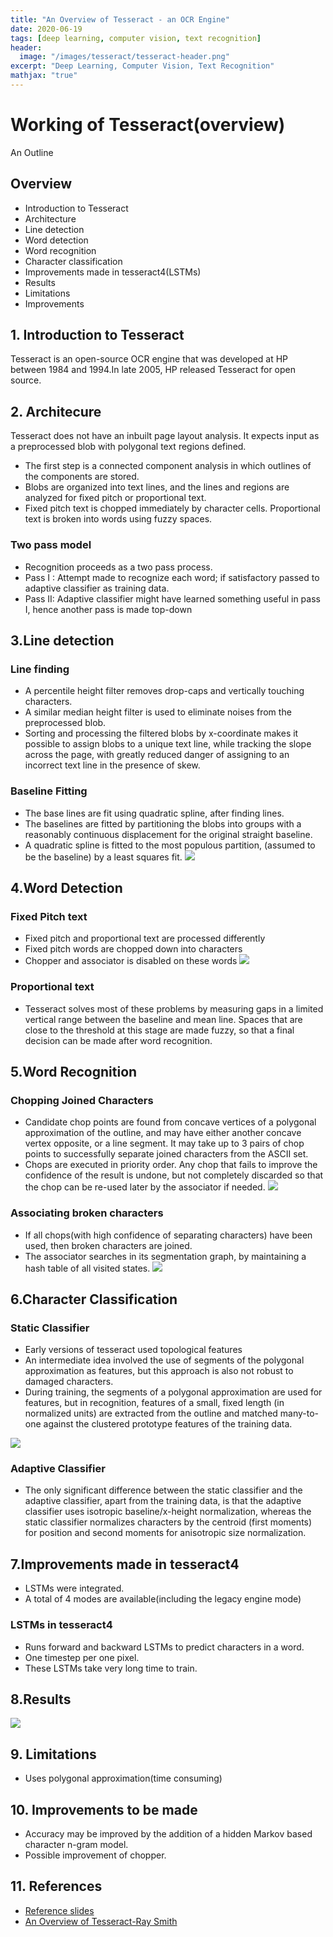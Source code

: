 ```yaml
---
title: "An Overview of Tesseract - an OCR Engine"
date: 2020-06-19
tags: [deep learning, computer vision, text recognition]
header:
  image: "/images/tesseract/tesseract-header.png"
excerpt: "Deep Learning, Computer Vision, Text Recognition"
mathjax: "true"
---
```


# Working of Tesseract(overview)

An Outline

## Overview

- Introduction to Tesseract
- Architecture
- Line detection
- Word detection
- Word recognition
- Character classification
- Improvements made in tesseract4(LSTMs)
- Results
- Limitations
- Improvements

## 1. Introduction to Tesseract

Tesseract is an open-source OCR engine that was developed at HP between 1984 and 1994.In late 2005, HP released Tesseract for open source.

## 2. Architecure

Tesseract does not have an inbuilt page layout analysis. It expects input as a preprocessed blob with polygonal text regions defined.

- The first step is a connected component analysis in which outlines of the components are stored.
- Blobs are organized into text lines, and the lines and regions are analyzed for fixed pitch or proportional text.
- Fixed pitch text is chopped immediately by character cells. Proportional text is broken into words using fuzzy spaces.

### Two pass model

- Recognition proceeds as a two pass process.
- Pass I : Attempt made to recognize each word; if satisfactory passed to adaptive classifier as training data.
- Pass II: Adaptive classifier might have learned something useful in pass I, hence another pass is made top-down

## 3.Line detection

### Line finding

- A percentile height filter removes drop-caps and vertically touching characters.
- A similar median height filter is used to eliminate noises from the preprocessed blob.
- Sorting and processing the filtered blobs by x-coordinate makes it
  possible to assign blobs to a unique text line, while tracking the slope across the page, with greatly reduced danger of assigning to an incorrect text line in the presence of skew.

### Baseline Fitting

- The base lines are fit using quadratic spline, after finding lines.
- The baselines are fitted by partitioning the blobs into groups with a reasonably continuous displacement for the original straight baseline.
- A quadratic spline is fitted to the most populous partition, (assumed to be the baseline) by a least squares fit.
  ![](../images/tesseract/curve-fit-baseline.png)

## 4.Word Detection

### Fixed Pitch text

- Fixed pitch and proportional text are processed differently
- Fixed pitch words are chopped down into characters
- Chopper and associator is disabled on these words
  ![](../images/tesseract/mountain.png)

### Proportional text

- Tesseract solves most of these problems by measuring gaps in a limited vertical range between the baseline and mean line. Spaces that are close to the threshold at this stage are made fuzzy, so that a final decision can be made after word recognition.

## 5.Word Recognition

### Chopping Joined Characters

- Candidate chop points are found from concave vertices of a polygonal approximation of the outline, and may have either another concave vertex opposite, or a line segment. It may take up to 3 pairs of chop points to successfully separate joined characters from the ASCII set.
- Chops are executed in priority order. Any chop that fails to improve the confidence of the result is undone, but not completely discarded so that the chop can be re-used later by the associator if needed.
  ![](../images/tesseract/chop-points.png)

### Associating broken characters

- If all chops(with high confidence of separating characters) have been used, then broken characters are joined.
- The associator searches in its segmentation graph, by maintaining a hash table of all visited states.
  ![](../images/tesseract/broken-character.png)

## 6.Character Classification

### Static Classifier

- Early versions of tesseract used topological features
- An intermediate idea involved the use of segments of the polygonal approximation as features, but this approach is also not robust to damaged characters.
- During training, the segments of a polygonal approximation are used for features, but in recognition, features of a small, fixed length (in normalized units) are extracted from the outline and matched many-to-one against the clustered prototype features of the training data.

![](../images/tesseract/feature-prototype.png)

### Adaptive Classifier

- The only significant difference between the static classifier and the adaptive classifier, apart from the training data, is that the adaptive classifier uses isotropic baseline/x-height normalization, whereas the
  static classifier normalizes characters by the centroid (first moments) for position and second moments for anisotropic size normalization.

## 7.Improvements made in tesseract4

- LSTMs were integrated.
- A total of 4 modes are available(including the legacy engine mode)

### LSTMs in tesseract4

- Runs forward and backward LSTMs to predict characters in a word.
- One timestep per one pixel.
- These LSTMs take very long time to train.

## 8.Results

![](../images/tesseract/result.png)

## 9. Limitations

- Uses polygonal approximation(time consuming)

## 10. Improvements to be made

- Accuracy may be improved by the addition of a hidden Markov based character n-gram model.
- Possible improvement of chopper.

## 11. References

- [Reference slides](https://github.com/tesseract-ocr/docs/tree/master/das_tutorial2016)
- [An Overview of Tesseract-Ray Smith](https://www.google.com/url?sa=t&rct=j&q=&esrc=s&source=web&cd=1&ved=2ahUKEwjXgbb8mujiAhXHXCsKHQBOAiAQFjAAegQIAhAC&url=https%3A%2F%2Fresearch.google.com%2Fpubs%2Farchive%2F33418.pdf&usg=AOvVaw3MUJfEGXPwnQHIVc9SrO4E)
